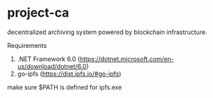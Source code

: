 # project-ca
decentralized archiving system powered by blockchain infrastructure.

Requirements
1. .NET Framework 6.0 (https://dotnet.microsoft.com/en-us/download/dotnet/6.0)
2. go-ipfs (https://dist.ipfs.io/#go-ipfs)

make sure $PATH is defined for ipfs.exe
